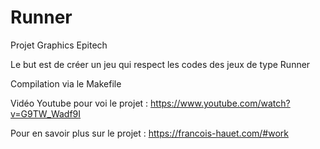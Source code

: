 # Runner

Projet Graphics Epitech

Le but est de créer un jeu qui respect les codes des jeux de type Runner

Compilation via le Makefile

Vidéo Youtube pour voi le projet : https://www.youtube.com/watch?v=G9TW_Wadf9I


Pour en savoir plus sur le projet : https://francois-hauet.com/#work
